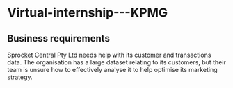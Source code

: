 # Virtual-internship---KPMG


## Business requirements
Sprocket Central Pty Ltd needs help with its customer and transactions data. The organisation has a large dataset relating to its customers, but their team is unsure how to effectively analyse it to help optimise its marketing strategy. 